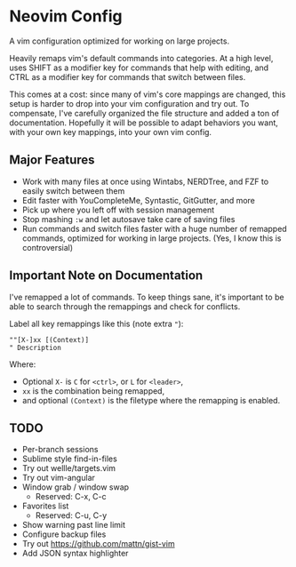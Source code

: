 # Neovim Config

A vim configuration optimized for working on large projects.

Heavily remaps vim's default commands into categories. At a high level, uses
SHIFT as a modifier key for commands that help with editing, and CTRL as a
modifier key for commands that switch between files.

This comes at a cost: since many of vim's core mappings are changed, this setup
is harder to drop into your vim configuration and try out. To compensate, I've
carefully organized the file structure and added a ton of documentation.
Hopefully it will be possible to adapt behaviors you want, with your own key
mappings, into your own vim config.


## Major Features

* Work with many files at once using Wintabs, NERDTree, and FZF to easily
  switch between them
* Edit faster with YouCompleteMe, Syntastic, GitGutter, and more
* Pick up where you left off with session management
* Stop mashing `:w` and let autosave take care of saving files
* Run commands and switch files faster with a huge number of remapped commands,
  optimized for working in large projects. (Yes, I know this is controversial)


## Important Note on Documentation

I've remapped a lot of commands. To keep things sane, it's important to be able
to search through the remappings and check for conflicts.

Label all key remappings like this (note extra `"`):

```
""[X-]xx [(Context)]
" Description
```

Where:

* Optional `X-` is `C` for `<ctrl>`, or `L` for `<leader>`,
* `xx` is the combination being remapped,
* and optional `(Context)` is the filetype where the remapping is enabled.


## TODO

* Per-branch sessions
* Sublime style find-in-files
* Try out wellle/targets.vim
* Try out vim-angular
* Window grab / window swap
  * Reserved: C-x, C-c
* Favorites list
  * Reserved: C-u, C-y
* Show warning past line limit
* Configure backup files
* Try out https://github.com/mattn/gist-vim
* Add JSON syntax highlighter
